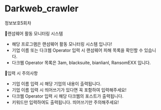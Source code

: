 # Darkweb_crawler
정보보호5회차

📌랜섬웨어 활동 모니터링 시스템
- 해당 프로그램은 랜섬웨어 활동 모니터링 시스템 입니다!
- 기업 이름 또는 다크웹 Operator 입력 시 랜섬웨어 피해 목록을 확인할 수 있습니다.
- 다크웹 Operator 목록은 3am, blacksuite, bianlianl, RansomEXX 입니다.

📌입력 시 주의사항
- 기업 이름 입력 시 해당 기업의 내용이 출력됩니다. 
- 기업 이름 입력 시 띄어쓰기가 있다면 꼭 포함하여 입력해주세요!
- 다크웹 Operator 입력 시 해당 다크웹의 포스트가 출력됩니다.
- 키워드만 입력하여도 출력됩니다. 띄어쓰기만 주의해주세요!

